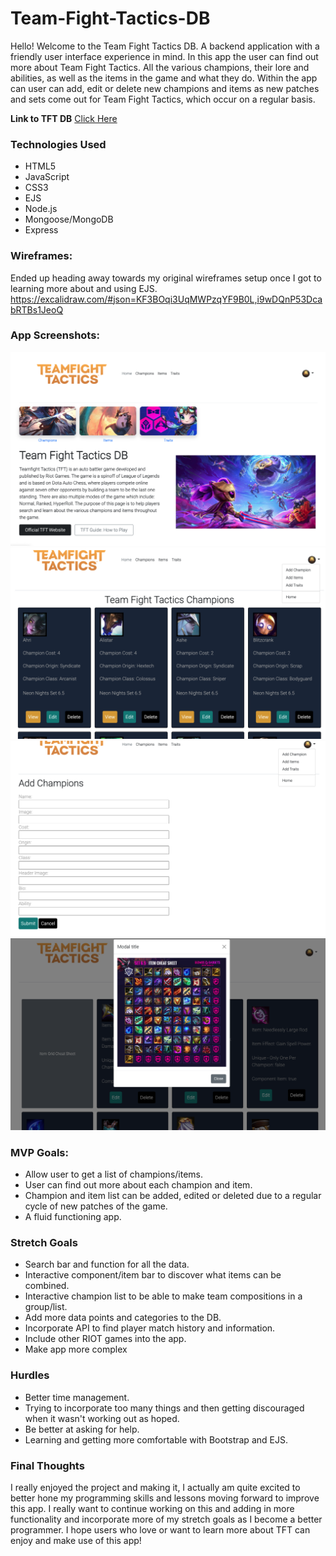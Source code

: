 # Team-Fight-Tactics-DB
Hello! Welcome to the Team Fight Tactics DB. A backend application with a friendly user interface experience in mind. 
In this app the user can find out more about Team Fight Tactics. All the various champions, their lore and abilities, as well as the items in the game and what they do.
Within the app can user can add, edit or delete new champions and items as new patches and sets come out for Team Fight Tactics, which occur on a regular basis.

**Link to TFT DB** [Click Here](https://murmuring-shelf-59524.herokuapp.com/)

### Technologies Used
- HTML5
- JavaScript
- CSS3
- EJS
- Node.js
- Mongoose/MongoDB
- Express


### Wireframes:
Ended up heading away towards my original wireframes setup once I got to learning more about and using EJS.
https://excalidraw.com/#json=KF3BOqi3UqMWPzqYF9B0L,i9wDQnP53DcabRTBs1JeoQ


### App Screenshots:
![Main Screen](public/pictures-icons/MainPage.png)
![Champion Screen](public/pictures-icons/ChampionScreen.png)
![Add New Champion Screen](public/pictures-icons/AddChampion.png)
![Item Screen with Modal](public/pictures-icons/ItemsModal.png)

### MVP Goals:
- Allow user to get a list of champions/items.
- User can find out more about each champion and item.
- Champion and item list can be added, edited or deleted due to a regular cycle of new patches of the game.
- A fluid functioning app.

### Stretch Goals
- Search bar and function for all the data.
- Interactive component/item bar to discover what items can be combined.
- Interactive champion list to be able to make team compositions in a group/list.
- Add more data points and categories to the DB.
- Incorporate API to find player match history and information.
- Include other RIOT games into the app.
- Make app more complex

### Hurdles 
- Better time management.
- Trying to incorporate too many things and then getting discouraged when it wasn't working out as hoped.
- Be better at asking for help. 
- Learning and getting more comfortable with Bootstrap and EJS.

### Final Thoughts
I really enjoyed the project and making it, I actually am quite excited to better hone my programming skills and lessons moving forward to improve this app. 
I really want to continue working on this and adding in more functionality and incorporate more of my stretch goals as I become a better programmer. 
I hope users who love or want to learn more about TFT can enjoy and make use of this app!
